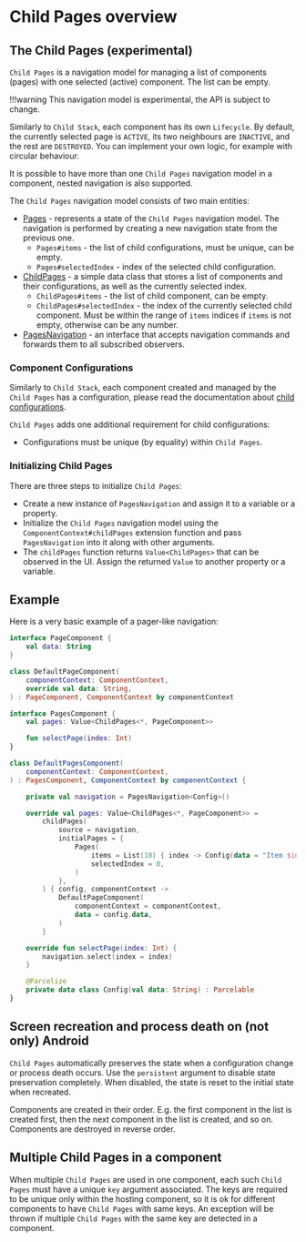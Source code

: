 # Child Pages overview

## The Child Pages (experimental)

`Child Pages` is a navigation model for managing a list of components (pages) with one selected (active) component. The list can be empty.

!!!warning
    This navigation model is experimental, the API is subject to change.

Similarly to `Child Stack`, each component has its own `Lifecycle`. By default, the currently selected page is `ACTIVE`, its two neighbours are `INACTIVE`, and the rest are `DESTROYED`. You can implement your own logic, for example with circular behaviour. 

It is possible to have more than one `Child Pages` navigation model in a component, nested navigation is also supported.

The `Child Pages` navigation model consists of two main entities:

- [Pages](https://github.com/arkivanov/Decompose/blob/master/decompose/src/commonMain/kotlin/com/arkivanov/decompose/router/pages/Pages.kt) - represents a state of the `Child Pages` navigation model. The navigation is performed by creating a new navigation state from the previous one.
    - `Pages#items` - the list of child configurations, must be unique, can be empty.
    - `Pages#selectedIndex` - index of the selected child configuration.
- [ChildPages](https://github.com/arkivanov/Decompose/blob/master/decompose/src/commonMain/kotlin/com/arkivanov/decompose/router/pages/ChildPages.kt) - a simple data class that stores a list of components and their configurations, as well as the currently selected index.
    - `ChildPages#items` - the list of child component, can be empty.
    - `ChildPages#selectedIndex` - the index of the currently selected child component. Must be within the range of `items` indices if `items` is not empty, otherwise can be any number.
- [PagesNavigation](https://github.com/arkivanov/Decompose/blob/master/decompose/src/commonMain/kotlin/com/arkivanov/decompose/router/pages/PagesNavigation.kt) - an interface that accepts navigation commands and forwards them to all subscribed observers.

### Component Configurations

Similarly to `Child Stack`, each component created and managed by the `Child Pages` has a configuration, please read the documentation about [child configurations](/Decompose/navigation/overview/#component-configurations-and-child-factories).

`Child Pages` adds one additional requirement for child configurations:

- Configurations must be unique (by equality) within `Child Pages`.

### Initializing Child Pages

There are three steps to initialize `Child Pages`:

- Create a new instance of `PagesNavigation` and assign it to a variable or a property.
- Initialize the `Child Pages` navigation model using the `ComponentContext#childPages` extension function and pass `PagesNavigation` into it along with other arguments.
- The `childPages` function returns `Value<ChildPages>` that can be observed in the UI. Assign the returned `Value` to another property or a variable.

## Example

Here is a very basic example of a pager-like navigation:

```kotlin title="PageComponent"
interface PageComponent {
    val data: String
}

class DefaultPageComponent(
    componentContext: ComponentContext,
    override val data: String,
) : PageComponent, ComponentContext by componentContext
```

```kotlin title="PagesComponent"
interface PagesComponent {
    val pages: Value<ChildPages<*, PageComponent>>

    fun selectPage(index: Int)
}

class DefaultPagesComponent(
    componentContext: ComponentContext,
) : PagesComponent, ComponentContext by componentContext {

    private val navigation = PagesNavigation<Config>()

    override val pages: Value<ChildPages<*, PageComponent>> =
        childPages(
            source = navigation,
            initialPages = {
                Pages(
                    items = List(10) { index -> Config(data = "Item $index") },
                    selectedIndex = 0,
                )
            },
        ) { config, componentContext ->
            DefaultPageComponent(
                componentContext = componentContext,
                data = config.data,
            )
        }

    override fun selectPage(index: Int) {
        navigation.select(index = index)
    }

    @Parcelize
    private data class Config(val data: String) : Parcelable
}
```

## Screen recreation and process death on (not only) Android

`Child Pages` automatically preserves the state when a configuration change or process death occurs. Use the `persistent` argument to disable state preservation completely. When disabled, the state is reset to the initial state when recreated.

Components are created in their order. E.g. the first component in the list is created first, then the next component in the list is created, and so on. Components are destroyed in reverse order.

## Multiple Child Pages in a component

When multiple `Child Pages` are used in one component, each such `Child Pages` must have a unique `key` argument associated. The keys are required to be unique only within the hosting component, so it is ok for different components to have `Child Pages` with same keys. An exception will be thrown if multiple `Child Pages` with the same key are detected in a component.
